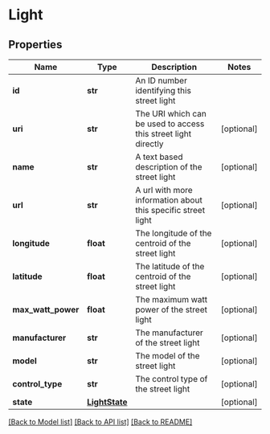 # Light

## Properties
Name | Type | Description | Notes
------------ | ------------- | ------------- | -------------
**id** | **str** | An ID number identifying this street light | 
**uri** | **str** | The URI which can be used to access this street light directly | [optional] 
**name** | **str** | A text based description of the street light | [optional] 
**url** | **str** | A url with more information about this specific street light | [optional] 
**longitude** | **float** | The longitude of the centroid of the street light | [optional] 
**latitude** | **float** | The latitude of the centroid of the street light | [optional] 
**max_watt_power** | **float** | The maximum watt power of the street light | [optional] 
**manufacturer** | **str** | The manufacturer of the street light | [optional] 
**model** | **str** | The model of the street light | [optional] 
**control_type** | **str** | The control type of the street light | [optional] 
**state** | [**LightState**](LightState.md) |  | [optional] 

[[Back to Model list]](../README.md#documentation-for-models) [[Back to API list]](../README.md#documentation-for-api-endpoints) [[Back to README]](../README.md)

